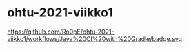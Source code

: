 # ohtu-2021-viikko1
https://github.com/Ro0pE/ohtu-2021-viikko1/workflows/Java%20CI%20with%20Gradle/badge.svg
